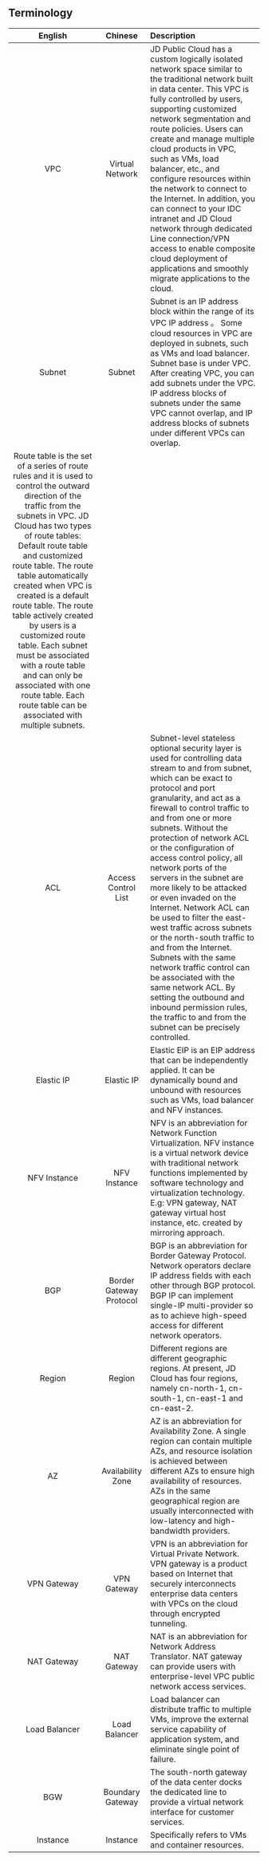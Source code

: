 ## Terminology

|   **English**    |   **Chinese**   | **Description**                                                     |
| :-----------: | :----------: | :----------------------------------------------------------- |
| VPC | Virtual Network | JD Public Cloud has a custom logically isolated network space similar to the traditional network built in data center. This VPC is fully controlled by users, supporting customized network segmentation and route policies. Users can create and manage multiple cloud products in VPC, such as VMs, load balancer, etc., and configure resources within the network to connect to the Internet. In addition, you can connect to your IDC intranet and JD Cloud network through dedicated Line connection/VPN access to enable composite cloud deployment of applications and smoothly migrate applications to the cloud. |
|    Subnet     |      Subnet      |  Subnet is an IP address block within the range of its VPC IP address 。 Some cloud resources in VPC are deployed in subnets, such as VMs and load balancer. Subnet base is under VPC. After creating VPC, you can add subnets under the VPC. IP address blocks of subnets under the same VPC cannot overlap, and IP address blocks of subnets under different VPCs can overlap. |
Route table is the set of a series of route rules and it is used to control the outward direction of the traffic from the subnets in VPC. JD Cloud has two types of route tables: Default route table and customized route table. The route table automatically created when VPC is created is a default route table. The route table actively created by users is a customized route table. Each subnet must be associated with a route table and can only be associated with one route table. Each route table can be associated with multiple subnets. |
| ACL | Access Control List | Subnet-level stateless optional security layer is used for controlling data stream to and from subnet, which can be exact to protocol and port granularity, and act as a firewall to control traffic to and from one or more subnets. Without the protection of network ACL or the configuration of access control policy, all network ports of the servers in the subnet are more likely to be attacked or even invaded on the Internet. Network ACL can be used to filter the east-west traffic across subnets or the north-south traffic to and from the Internet. Subnets with the same network traffic control can be associated with the same network ACL. By setting the outbound and inbound permission rules, the traffic to and from the subnet can be precisely controlled. |
| Elastic IP | Elastic IP | Elastic EIP is an EIP address that can be independently applied. It can be dynamically bound and unbound with resources such as VMs, load balancer and NFV instances. |
| NFV Instance | NFV Instance | NFV is an abbreviation for Network Function Virtualization. NFV instance is a virtual network device with traditional network functions implemented by software technology and virtualization technology. E.g: VPN gateway, NAT gateway virtual host instance, etc. created by mirroring approach. |
| BGP | Border Gateway Protocol | BGP is an abbreviation for Border Gateway Protocol. Network operators declare IP address fields with each other through BGP protocol. BGP IP can implement single-IP multi-provider so as to achieve high-speed access for different network operators. |
| Region | Region | Different regions are different geographic regions. At present, JD Cloud has four regions, namely cn-north-1, cn-south-1, cn-east-1 and cn-east-2. |
| AZ | Availability Zone | AZ is an abbreviation for Availability Zone. A single region can contain multiple AZs, and resource isolation is achieved between different AZs to ensure high availability of resources. AZs in the same geographical region are usually interconnected with low-latency and high-bandwidth providers. |
| VPN Gateway | VPN Gateway | VPN is an abbreviation for Virtual Private Network. VPN gateway is a product based on Internet that securely interconnects enterprise data centers with VPCs on the cloud through encrypted tunneling. |
| NAT Gateway | NAT Gateway | NAT is an abbreviation for Network Address Translator. NAT gateway can provide users with enterprise-level VPC public network access services. |
| Load Balancer | Load Balancer | Load balancer can distribute traffic to multiple VMs, improve the external service capability of application system, and eliminate single point of failure. |
| BGW | Boundary Gateway | The south-north gateway of the data center docks the dedicated line to provide a virtual network interface for customer services. |
| Instance | Instance | Specifically refers to VMs and container resources.                                       |